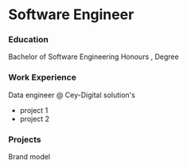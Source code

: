 # Software Engineer

### Education
Bachelor of Software Engineering Honours , Degree

### Work Experience
Data engineer @ Cey-Digital solution's
- project 1
- project 2

### Projects
Brand model
